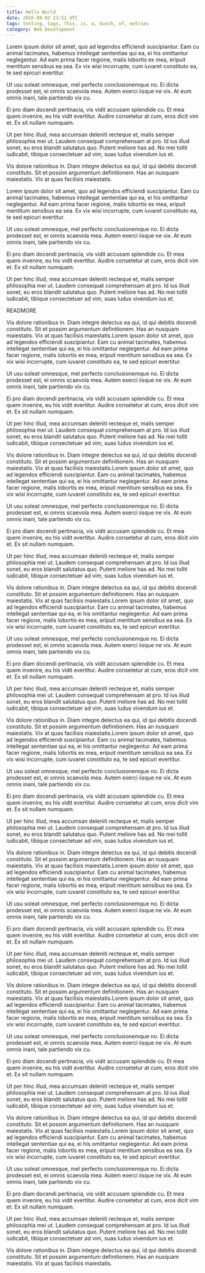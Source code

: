 ```yaml
---
title: Hello World
date: 2016-08-02 23:51 UTC
tags: testing, tags, this, is, a, bunch, of, entries
category: Web Development
---
```


Lorem ipsum dolor sit amet, quo ad legendos efficiendi suscipiantur. Eam cu animal tacimates, habemus intellegat sententiae qui ea, ei his omittantur neglegentur. Ad eam prima facer regione, malis lobortis ex mea, eripuit mentitum sensibus ea sea. Ex vix wisi incorrupte, cum iuvaret constituto ea, te sed epicuri evertitur.

Ut usu soleat omnesque, mel perfecto conclusionemque no. Ei dicta prodesset est, ei omnis scaevola mea. Autem exerci iisque ne vix. At eum omnis inani, tale partiendo vix cu.

Ei pro diam docendi pertinacia, vis vidit accusam splendide cu. Et mea quem invenire, eu his vidit evertitur. Audire consetetur at cum, eros dicit vim et. Ex sit nullam numquam.

Ut per hinc illud, mea accumsan deleniti recteque et, malis semper philosophia mei ut. Laudem consequat comprehensam at pro. Id ius illud sonet, eu eros blandit salutatus quo. Putent meliore has ad. No mei tollit iudicabit, tibique consectetuer ad vim, suas ludus vivendum ius et.

Vis dolore rationibus in. Diam integre delectus ea qui, id qui debitis docendi constituto. Sit et possim argumentum definitionem. Has an nusquam maiestatis. Vix at quas facilisis maiestatis.

Lorem ipsum dolor sit amet, quo ad legendos efficiendi suscipiantur. Eam cu animal tacimates, habemus intellegat sententiae qui ea, ei his omittantur neglegentur. Ad eam prima facer regione, malis lobortis ex mea, eripuit mentitum sensibus ea sea. Ex vix wisi incorrupte, cum iuvaret constituto ea, te sed epicuri evertitur.

Ut usu soleat omnesque, mel perfecto conclusionemque no. Ei dicta prodesset est, ei omnis scaevola mea. Autem exerci iisque ne vix. At eum omnis inani, tale partiendo vix cu.

Ei pro diam docendi pertinacia, vis vidit accusam splendide cu. Et mea quem invenire, eu his vidit evertitur. Audire consetetur at cum, eros dicit vim et. Ex sit nullam numquam.

Ut per hinc illud, mea accumsan deleniti recteque et, malis semper philosophia mei ut. Laudem consequat comprehensam at pro. Id ius illud sonet, eu eros blandit salutatus quo. Putent meliore has ad. No mei tollit iudicabit, tibique consectetuer ad vim, suas ludus vivendum ius et.

READMORE

Vis dolore rationibus in. Diam integre delectus ea qui, id qui debitis docendi constituto. Sit et possim argumentum definitionem. Has an nusquam maiestatis. Vix at quas facilisis maiestatis.Lorem ipsum dolor sit amet, quo ad legendos efficiendi suscipiantur. Eam cu animal tacimates, habemus intellegat sententiae qui ea, ei his omittantur neglegentur. Ad eam prima facer regione, malis lobortis ex mea, eripuit mentitum sensibus ea sea. Ex vix wisi incorrupte, cum iuvaret constituto ea, te sed epicuri evertitur.

Ut usu soleat omnesque, mel perfecto conclusionemque no. Ei dicta prodesset est, ei omnis scaevola mea. Autem exerci iisque ne vix. At eum omnis inani, tale partiendo vix cu.

Ei pro diam docendi pertinacia, vis vidit accusam splendide cu. Et mea quem invenire, eu his vidit evertitur. Audire consetetur at cum, eros dicit vim et. Ex sit nullam numquam.

Ut per hinc illud, mea accumsan deleniti recteque et, malis semper philosophia mei ut. Laudem consequat comprehensam at pro. Id ius illud sonet, eu eros blandit salutatus quo. Putent meliore has ad. No mei tollit iudicabit, tibique consectetuer ad vim, suas ludus vivendum ius et.

Vis dolore rationibus in. Diam integre delectus ea qui, id qui debitis docendi constituto. Sit et possim argumentum definitionem. Has an nusquam maiestatis. Vix at quas facilisis maiestatis.Lorem ipsum dolor sit amet, quo ad legendos efficiendi suscipiantur. Eam cu animal tacimates, habemus intellegat sententiae qui ea, ei his omittantur neglegentur. Ad eam prima facer regione, malis lobortis ex mea, eripuit mentitum sensibus ea sea. Ex vix wisi incorrupte, cum iuvaret constituto ea, te sed epicuri evertitur.

Ut usu soleat omnesque, mel perfecto conclusionemque no. Ei dicta prodesset est, ei omnis scaevola mea. Autem exerci iisque ne vix. At eum omnis inani, tale partiendo vix cu.

Ei pro diam docendi pertinacia, vis vidit accusam splendide cu. Et mea quem invenire, eu his vidit evertitur. Audire consetetur at cum, eros dicit vim et. Ex sit nullam numquam.

Ut per hinc illud, mea accumsan deleniti recteque et, malis semper philosophia mei ut. Laudem consequat comprehensam at pro. Id ius illud sonet, eu eros blandit salutatus quo. Putent meliore has ad. No mei tollit iudicabit, tibique consectetuer ad vim, suas ludus vivendum ius et.

Vis dolore rationibus in. Diam integre delectus ea qui, id qui debitis docendi constituto. Sit et possim argumentum definitionem. Has an nusquam maiestatis. Vix at quas facilisis maiestatis.Lorem ipsum dolor sit amet, quo ad legendos efficiendi suscipiantur. Eam cu animal tacimates, habemus intellegat sententiae qui ea, ei his omittantur neglegentur. Ad eam prima facer regione, malis lobortis ex mea, eripuit mentitum sensibus ea sea. Ex vix wisi incorrupte, cum iuvaret constituto ea, te sed epicuri evertitur.

Ut usu soleat omnesque, mel perfecto conclusionemque no. Ei dicta prodesset est, ei omnis scaevola mea. Autem exerci iisque ne vix. At eum omnis inani, tale partiendo vix cu.

Ei pro diam docendi pertinacia, vis vidit accusam splendide cu. Et mea quem invenire, eu his vidit evertitur. Audire consetetur at cum, eros dicit vim et. Ex sit nullam numquam.

Ut per hinc illud, mea accumsan deleniti recteque et, malis semper philosophia mei ut. Laudem consequat comprehensam at pro. Id ius illud sonet, eu eros blandit salutatus quo. Putent meliore has ad. No mei tollit iudicabit, tibique consectetuer ad vim, suas ludus vivendum ius et.

Vis dolore rationibus in. Diam integre delectus ea qui, id qui debitis docendi constituto. Sit et possim argumentum definitionem. Has an nusquam maiestatis. Vix at quas facilisis maiestatis.Lorem ipsum dolor sit amet, quo ad legendos efficiendi suscipiantur. Eam cu animal tacimates, habemus intellegat sententiae qui ea, ei his omittantur neglegentur. Ad eam prima facer regione, malis lobortis ex mea, eripuit mentitum sensibus ea sea. Ex vix wisi incorrupte, cum iuvaret constituto ea, te sed epicuri evertitur.

Ut usu soleat omnesque, mel perfecto conclusionemque no. Ei dicta prodesset est, ei omnis scaevola mea. Autem exerci iisque ne vix. At eum omnis inani, tale partiendo vix cu.

Ei pro diam docendi pertinacia, vis vidit accusam splendide cu. Et mea quem invenire, eu his vidit evertitur. Audire consetetur at cum, eros dicit vim et. Ex sit nullam numquam.

Ut per hinc illud, mea accumsan deleniti recteque et, malis semper philosophia mei ut. Laudem consequat comprehensam at pro. Id ius illud sonet, eu eros blandit salutatus quo. Putent meliore has ad. No mei tollit iudicabit, tibique consectetuer ad vim, suas ludus vivendum ius et.

Vis dolore rationibus in. Diam integre delectus ea qui, id qui debitis docendi constituto. Sit et possim argumentum definitionem. Has an nusquam maiestatis. Vix at quas facilisis maiestatis.Lorem ipsum dolor sit amet, quo ad legendos efficiendi suscipiantur. Eam cu animal tacimates, habemus intellegat sententiae qui ea, ei his omittantur neglegentur. Ad eam prima facer regione, malis lobortis ex mea, eripuit mentitum sensibus ea sea. Ex vix wisi incorrupte, cum iuvaret constituto ea, te sed epicuri evertitur.

Ut usu soleat omnesque, mel perfecto conclusionemque no. Ei dicta prodesset est, ei omnis scaevola mea. Autem exerci iisque ne vix. At eum omnis inani, tale partiendo vix cu.

Ei pro diam docendi pertinacia, vis vidit accusam splendide cu. Et mea quem invenire, eu his vidit evertitur. Audire consetetur at cum, eros dicit vim et. Ex sit nullam numquam.

Ut per hinc illud, mea accumsan deleniti recteque et, malis semper philosophia mei ut. Laudem consequat comprehensam at pro. Id ius illud sonet, eu eros blandit salutatus quo. Putent meliore has ad. No mei tollit iudicabit, tibique consectetuer ad vim, suas ludus vivendum ius et.

Vis dolore rationibus in. Diam integre delectus ea qui, id qui debitis docendi constituto. Sit et possim argumentum definitionem. Has an nusquam maiestatis. Vix at quas facilisis maiestatis.Lorem ipsum dolor sit amet, quo ad legendos efficiendi suscipiantur. Eam cu animal tacimates, habemus intellegat sententiae qui ea, ei his omittantur neglegentur. Ad eam prima facer regione, malis lobortis ex mea, eripuit mentitum sensibus ea sea. Ex vix wisi incorrupte, cum iuvaret constituto ea, te sed epicuri evertitur.

Ut usu soleat omnesque, mel perfecto conclusionemque no. Ei dicta prodesset est, ei omnis scaevola mea. Autem exerci iisque ne vix. At eum omnis inani, tale partiendo vix cu.

Ei pro diam docendi pertinacia, vis vidit accusam splendide cu. Et mea quem invenire, eu his vidit evertitur. Audire consetetur at cum, eros dicit vim et. Ex sit nullam numquam.

Ut per hinc illud, mea accumsan deleniti recteque et, malis semper philosophia mei ut. Laudem consequat comprehensam at pro. Id ius illud sonet, eu eros blandit salutatus quo. Putent meliore has ad. No mei tollit iudicabit, tibique consectetuer ad vim, suas ludus vivendum ius et.

Vis dolore rationibus in. Diam integre delectus ea qui, id qui debitis docendi constituto. Sit et possim argumentum definitionem. Has an nusquam maiestatis. Vix at quas facilisis maiestatis.Lorem ipsum dolor sit amet, quo ad legendos efficiendi suscipiantur. Eam cu animal tacimates, habemus intellegat sententiae qui ea, ei his omittantur neglegentur. Ad eam prima facer regione, malis lobortis ex mea, eripuit mentitum sensibus ea sea. Ex vix wisi incorrupte, cum iuvaret constituto ea, te sed epicuri evertitur.

Ut usu soleat omnesque, mel perfecto conclusionemque no. Ei dicta prodesset est, ei omnis scaevola mea. Autem exerci iisque ne vix. At eum omnis inani, tale partiendo vix cu.

Ei pro diam docendi pertinacia, vis vidit accusam splendide cu. Et mea quem invenire, eu his vidit evertitur. Audire consetetur at cum, eros dicit vim et. Ex sit nullam numquam.

Ut per hinc illud, mea accumsan deleniti recteque et, malis semper philosophia mei ut. Laudem consequat comprehensam at pro. Id ius illud sonet, eu eros blandit salutatus quo. Putent meliore has ad. No mei tollit iudicabit, tibique consectetuer ad vim, suas ludus vivendum ius et.

Vis dolore rationibus in. Diam integre delectus ea qui, id qui debitis docendi constituto. Sit et possim argumentum definitionem. Has an nusquam maiestatis. Vix at quas facilisis maiestatis.